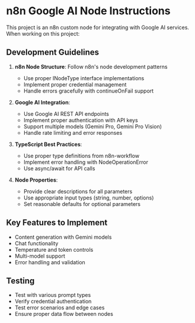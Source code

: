 <!-- Use this file to provide workspace-specific custom instructions to Copilot. For more details, visit https://code.visualstudio.com/docs/copilot/copilot-customization#_use-a-githubcopilotinstructionsmd-file -->

# n8n Google AI Node Instructions

This project is an n8n custom node for integrating with Google AI services. When working on this project:

## Development Guidelines

1. **n8n Node Structure**: Follow n8n's node development patterns
   - Use proper INodeType interface implementations
   - Implement proper credential management
   - Handle errors gracefully with continueOnFail support

2. **Google AI Integration**: 
   - Use Google AI REST API endpoints
   - Implement proper authentication with API keys
   - Support multiple models (Gemini Pro, Gemini Pro Vision)
   - Handle rate limiting and error responses

3. **TypeScript Best Practices**:
   - Use proper type definitions from n8n-workflow
   - Implement error handling with NodeOperationError
   - Use async/await for API calls

4. **Node Properties**:
   - Provide clear descriptions for all parameters
   - Use appropriate input types (string, number, options)
   - Set reasonable defaults for optional parameters

## Key Features to Implement

- Content generation with Gemini models
- Chat functionality
- Temperature and token controls
- Multi-model support
- Error handling and validation

## Testing

- Test with various prompt types
- Verify credential authentication
- Test error scenarios and edge cases
- Ensure proper data flow between nodes
